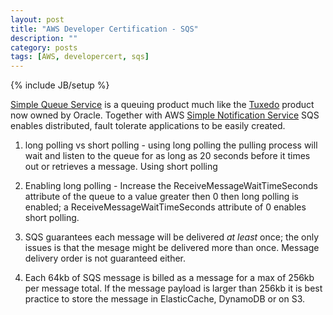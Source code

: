 ```yaml
---
layout: post
title: "AWS Developer Certification - SQS"
description: ""
category: posts
tags: [AWS, developercert, sqs]
---
```

{% include JB/setup %}

[Simple Queue Service](https://aws.amazon.com/sqs/) is a queuing product much like the [Tuxedo](http://www.oracle.com/us/products/middleware/cloud-app-foundation/tuxedo/message-queue/overview/index.html) product now owned by Oracle. Together with AWS [Simple Notification Service](http://aws.amazon.com/sns/) SQS enables distributed, fault tolerate applications to be easily created.  

1. long polling vs short polling - using long polling the pulling process will wait and listen to the queue for as long as 20 seconds before it times out or retrieves a message. Using short polling

2. Enabling long polling - Increase the ReceiveMessageWaitTimeSeconds attribute of the queue to a value greater then 0 then long polling is enabled; a ReceiveMessageWaitTimeSeconds attribute of 0 enables short polling.

2. SQS guarantees each message will be delivered *at least* once; the only issues is that the mesage might be delivered more than once. Message delivery order is not guaranteed either.

3. Each 64kb of SQS message is billed as a message for a max of 256kb per message total. If the message payload is larger than 256kb it is best practice to store the message in ElasticCache, DynamoDB or on S3.

